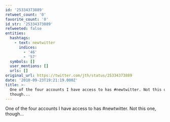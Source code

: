 ```yaml
---
id: '25334373889'
retweet_count: '0'
favorite_count: '0'
id_str: '25334373889'
retweeted: false
entities:
  hashtags:
    - text: newtwitter
      indices:
        - '46'
        - '57'
  symbols: []
  user_mentions: []
  urls: []
original_url: https://twitter.com/jth/status/25334373889
date: '2010-09-23T19:21:19.000Z'
title: >-
  One of the four accounts I have access to has #newtwitter. Not this one,
  though...
---
```


One of the four accounts I have access to has #newtwitter. Not this one, though...